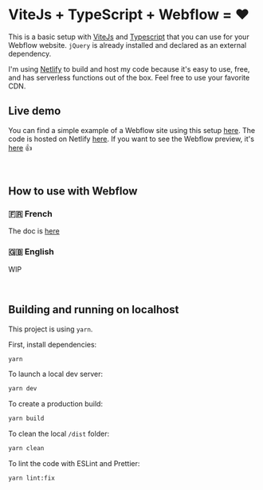 # ViteJs + TypeScript + Webflow = ❤️

This is a basic setup with [ViteJs](https://vitejs.dev/) and [Typescript](https://www.typescriptlang.org/) that you can use for your Webflow website.
`jQuery` is already installed and declared as an external dependency.

I'm using [Netlify](https://www.netlify.com/) to build and host my code because it's easy to use, free, and has serverless functions out of the box. Feel free to use your favorite CDN.

## Live demo

You can find a simple example of a Webflow site using this setup [here](https://vite-typescript.webflow.io/). The code is hosted on Netlify [here](https://vite-typescript-webflow.netlify.app/main.js). If you want to see the Webflow preview, it's [here](https://preview.webflow.com/preview/vite-typescript?utm_medium=preview_link&utm_source=designer&utm_content=vite-typescript&preview=20fd1e1f69661819ee0812a9740cbdd3&workflow=preview) 👍

<br />

## How to use with Webflow

### 🇫🇷 French
The doc is [here](https://github.com/armandsalle/vite-typescript-webflow/blob/main/HowToUse_TS_FR.md) 

### 🇬🇧 English
WIP

<br />

## Building and running on localhost

This project is using `yarn`.

First, install dependencies:

```sh
yarn
```

To launch a local dev server:

```sh
yarn dev
```

To create a production build:

```sh
yarn build
```

To clean the local `/dist` folder:

```sh
yarn clean
```

To lint the code with ESLint and Prettier:

```sh
yarn lint:fix
```
